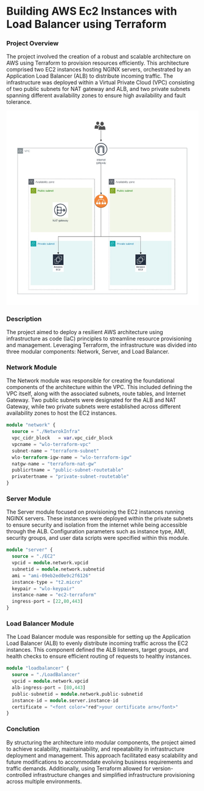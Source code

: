 # Building AWS Ec2 Instances with Load Balancer using Terraform

<h3>Project Overview</h3>

<div>The project involved the creation of a robust and scalable architecture on AWS using Terraform to provision resources efficiently. This architecture comprised two EC2 instances hosting NGINX servers, orchestrated by an Application Load Balancer (ALB) to distribute incoming traffic. The infrastructure was deployed within a Virtual Private Cloud (VPC) consisting of two public subnets for NAT gateway and ALB, and two private subnets spanning different availability zones to ensure high availability and fault tolerance.</div>

![CHEESE](photo/network.jpg)

<h3>Description</h3>
The project aimed to deploy a resilient AWS architecture using infrastructure as code (IaC) principles to streamline resource provisioning and management. Leveraging Terraform, the infrastructure was divided into three modular components: Network, Server, and Load Balancer.

<h3>Network Module</h3>
The Network module was responsible for creating the foundational components of the architecture within the VPC. This included defining the VPC itself, along with the associated subnets, route tables, and Internet Gateway. Two public subnets were designated for the ALB and NAT Gateway, while two private subnets were established across different availability zones to host the EC2 instances.

```terraform
module "network" {
  source = "./NetwrokInfra"
  vpc_cidr_block   = var.vpc_cidr_block
  vpcname = "wlo-terraform-vpc"
  subnet-name = "terraform-subnet"
  wlo-terraform-igw-name = "wlo-terraform-igw"
  natgw-name = "terraform-nat-gw"
  publicrtname = "public-subnet-routetable"
  privatertname = "private-subnet-routetable"
}
```

<h3>Server Module</h3>
The Server module focused on provisioning the EC2 instances running NGINX servers. These instances were deployed within the private subnets to ensure security and isolation from the internet while being accessible through the ALB. Configuration parameters such as instance type, AMI, security groups, and user data scripts were specified within this module.

```terraform
module "server" {
  source = "./EC2"
  vpcid = module.network.vpcid
  subnetid = module.network.subnetid
  ami = "ami-09eb2ed0e9c2f6126"
  instance-type = "t2.micro"
  keypair = "wlo-keypair"
  instance-name = "ec2-terraform"
  ingress-port = [22,80,443]
}
```

<h3>Load Balancer Module</h3>
The Load Balancer module was responsible for setting up the Application Load Balancer (ALB) to evenly distribute incoming traffic across the EC2 instances. This component defined the ALB listeners, target groups, and health checks to ensure efficient routing of requests to healthy instances.

```terraform
module "loadbalancer" {
  source = "./LoadBalancer"
  vpcid = module.network.vpcid
  alb-ingress-port = [80,443]
  public-subnetid = module.network.public-subnetid
  instance-id = module.server.instance-id
  certificate = "<font color="red">your certificate arn</font>"
}
```

<h3>Conclution</h3>
By structuring the architecture into modular components, the project aimed to achieve scalability, maintainability, and repeatability in infrastructure deployment and management. This approach facilitated easy scalability and future modifications to accommodate evolving business requirements and traffic demands. Additionally, using Terraform allowed for version-controlled infrastructure changes and simplified infrastructure provisioning across multiple environments.
